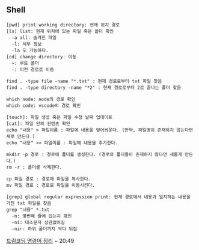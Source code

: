 ## Shell
    [pwd] print working directory: 현재 위치 경로
    [ls] list: 현재 위치에 있는 파일 혹은 폴더 확인
      -a all: 숨겨진 파일
      -l: 세부 정보
      -la 도 가능하다.
    [cd] change directory: 이동
      ~: 루트 폴더
      -: 이전 경로로 이동

    find . -type file -name "*.txt" : 현재 경로로부터 txt 파일 찾음
    find . -type directory -name "*2" : 현재 경로로부터 2로 끝나는 폴더 찾음

    which node: node의 경로 확인
    which code: vscode의 경로 확인

    [touch]: 파일 생성 혹은 파일 수정 날짜 업데이트
    [cat]: 파일 안의 컨텐츠 확인
    echo "내용" > 파일이름 : 파일에 내용을 덮어씌운다. (만약, 파일명이 존재하지 않는다면 새로 만든다.)
    echo "내용" >> 파일이름 : 파일에 내용을 추가한다.

    mkdir -p 경로 : 경로에 폴더를 생성한다. (경로의 폴더들이 존재하지 않다면 새롭게 만든다.)
    rm -r : 폴더를 삭제한다.

    cp 파일 경로 : 경로에 파일을 복사한다.
    mv 파일 경로 : 경로로 파일을 이동시킨다.

    [grep] global regular expression print: 현재 경로에서 내용과 일치하는 내용을 가진 txt 파일을 찾음
    grep "내용" *.txt
      -n: 몇번째 줄에 있는지 확인
      -ni: 대소문자 상관없어짐
      -nir: 하위 폴더까지 싹다 뒤짐
    

[드림코딩 명령어 정리](https://www.youtube.com/watch?v=EL6AQl-e3AQ&list=PLtMKWib7le2Z-M2r_R9zkVR_MQbx31rfC&index=1&t=1233s) ~ 20:49